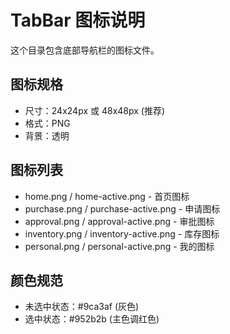 # TabBar 图标说明

这个目录包含底部导航栏的图标文件。

## 图标规格

- 尺寸：24x24px 或 48x48px (推荐)
- 格式：PNG
- 背景：透明

## 图标列表

- home.png / home-active.png - 首页图标
- purchase.png / purchase-active.png - 申请图标
- approval.png / approval-active.png - 审批图标
- inventory.png / inventory-active.png - 库存图标
- personal.png / personal-active.png - 我的图标

## 颜色规范

- 未选中状态：#9ca3af (灰色)
- 选中状态：#952b2b (主色调红色)
